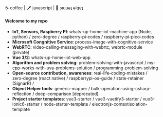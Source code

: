 <!--
**TareqNewazShahriar/TareqNewazShahriar** is a ✨ _special_ ✨ repository because its `README.md` (this file) appears on your GitHub profile.
-->
☕ coffee | 🗡️ javascript | 🏓 sıuuǝʇ ǝlqɐʇ


#### Welcome to my repo
* **IoT, Sensors, Raspberry PI**: whats-up-home-iot-machine-app (Node, python) / zero-degree / raspberry-pi-codes / raspberry-pi-pico-codes
* **Microsoft Congnitive Service**: process-image-with-cognitive-service
* **WebRTC**: video-calling-messaging-with-webrtc, webrtc-module (private)
* **Vue 3/2**: whats-up-home-iot-web-app
* **Algorithm and problem solving**: problem-solving-with-javascript / my-cpp-works-with-uva-problems-solution / programming-problem-solving
* **Open-source contribution, awareness**: real-life-coding-mistakes / zero-degree (react native) / raspberrypi-os-guide / state-retainer (SignarR) /
* **Object Helper tools**: generic-mapper / bulk-operation-using-csharp-reflection / deep-comparison [deprecated]
* **Project starter templates**: vue3-starter / vue3-vuetify3-starter / vue3-ionic6-starter / node-starter-template / electronjs-contextisolation-template


<!-- [![Top Langs](https://github-readme-stats.vercel.app/api/top-langs/?username=TareqNewazShahriar&layout=compact)](https://github.com/anuraghazra/github-readme-stats) -->

<!-- [![Github stats](https://github-readme-stats.vercel.app/api?username=TareqNewazShahriar)](https://github.com/anuraghazra/github-readme-stats) -->

<!-- ![visitors](https://visitor-badge.laobi.icu/badge?page_id=TareqNewazShahriar) -->
